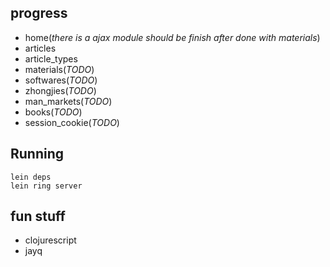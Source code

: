 ## progress

* home(_there is a ajax module should be finish after done with materials_)
* articles
* article_types
* materials(_TODO_)
* softwares(_TODO_)
* zhongjies(_TODO_)
* man_markets(_TODO_)
* books(_TODO_)
* session_cookie(_TODO_)

## Running

```
lein deps
lein ring server
```

## fun stuff

* clojurescript
* jayq
